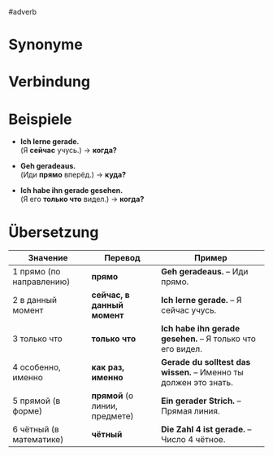 #adverb
# Synonyme

# Verbindung 

# Beispiele
- **Ich lerne gerade.**  
    (Я **сейчас** учусь.) → **когда?**
    
- **Geh geradeaus.**  
    (Иди **прямо** вперёд.) → **куда?**
    
- **Ich habe ihn gerade gesehen.**  
    (Я его **только что** видел.) → **когда?**
# Übersetzung
| Значение                  | Перевод                        | Пример                                                           |
| ------------------------- | ------------------------------ | ---------------------------------------------------------------- |
| 1️ прямо (по направлению) | **прямо**                      | **Geh geradeaus.** – Иди прямо.                                  |
| 2️ в данный момент        | **сейчас, в данный момент**    | **Ich lerne gerade.** – Я сейчас учусь.                          |
| 3️ только что             | **только что**                 | **Ich habe ihn gerade gesehen.** – Я только что его видел.       |
| 4️ особенно, именно       | **как раз, именно**            | **Gerade du solltest das wissen.** – Именно ты должен это знать. |
| 5️ прямой (в форме)       | **прямой** (о линии, предмете) | **Ein gerader Strich.** – Прямая линия.                          |
| 6️ чётный (в математике)  | **чётный**                     | **Die Zahl 4 ist gerade.** – Число 4 чётное.                     |